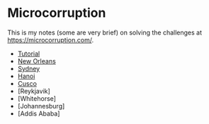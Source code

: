 # Microcorruption  

This is my notes (some are very brief) on solving the challenges at https://microcorruption.com/.  

-  [Tutorial](tutorial/README.md)  
-  [New Orleans](new%20orleans/README.md)  
-  [Sydney](sydney/README.md)  
-  [Hanoi](hanoi/README.md)  
-  [Cusco](cusco/README.md)  
-  [Reykjavik]  
-  [Whitehorse]  
-  [Johannesburg]  
-  [Addis Ababa]  
